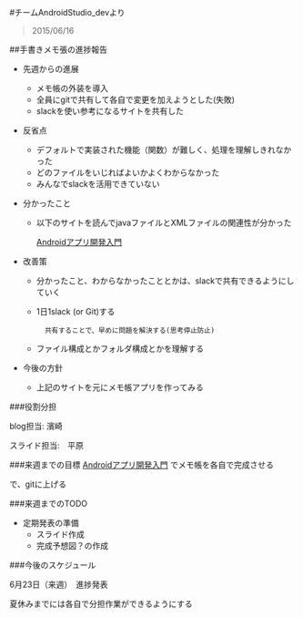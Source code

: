 #チームAndroidStudio_devより
>2015/06/16

##手書きメモ張の進捗報告

- 先週からの進展
	- メモ帳の外装を導入
	- 全員にgitで共有して各自で変更を加えようとした(失敗)
	- slackを使い参考になるサイトを共有した

- 反省点
	- デフォルトで実装された機能（関数）が難しく、処理を理解しきれなかった
	- どのファイルをいじればよいかよくわからなかった
	- みんなでslackを活用できていない

- 分かったこと
	- 以下のサイトを読んでjavaファイルとXMLファイルの関連性が分かった

		[Androidアプリ開発入門](http://androidguide.nomaki.jp/)
	

- 改善策
	- 分かったこと、わからなかったこととかは、slackで共有できるようにしていく
	- 1日1slack (or Git)する

			共有することで、早めに問題を解決する(思考停止防止)

	- ファイル構成とかフォルダ構成とかを理解する

- 今後の方針
	- 上記のサイトを元にメモ帳アプリを作ってみる	
	
###役割分担

blog担当: 濱崎

スライド担当:　平原


###来週までの目標
[Androidアプリ開発入門](http://androidguide.nomaki.jp/)
でメモ帳を各自で完成させる

で、gitに上げる

###来週までのTODO
- 定期発表の準備
	- スライド作成
	- 完成予想図？の作成


###今後のスケジュール

6月23日（来週）　進捗発表

夏休みまでには各自で分担作業ができるようにする

